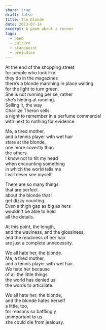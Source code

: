 ```yaml
---
share: true
draft: false
title: The blonde
date: 2023-07-14
excerpt: A poem about a runner
tags:
  - poem
  - culture
  - standpoint
  - prejudice
---
```


At the end of the shopping street  
for people who look like  
they do in the magazines  
there’s a blonde marching in place waiting  
for the light to turn green.  
She is not running per se, rather  
she’s hinting at running.  
Selling it, the way  
Charlize Theron sells  
a night to remember in a perfume commercial  
with next to nothing for evidence.  

Me, a tired mother,  
and a tennis player with wet hair  
stare at the blonde,  
one more covertly than  
the others.  
I know not to tilt my head  
when encounting something  
in which the world tells me  
I will never see myself.

There are so many things  
that are perfect  
about the blonde that I  
get dizzy counting.  
Even a thigh gap as big as hers  
wouldn't be able to hold  
all the details.

At this point, the length,  
and the waviness, and the glossiness,  
and the readiness of her hair  
are just a complete unnecessity.  

We all hate her, the blonde.  
Me, a tired mother,  
and a tennis player with wet hair.  
We hate her because  
of all the little things  
the world has denied us  
the words to articulate.  

We all hate her, the blonde,  
and the blonde hates herself  
a little, too,  
for reasons so bafflingly  
unimportant to us  
she could die from jealousy.